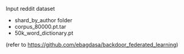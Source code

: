Input reddit dataset

- shard_by_author folder
- corpus_80000.pt.tar
- 50k_word_dictionary.pt

(refer to https://github.com/ebagdasa/backdoor_federated_learning)
